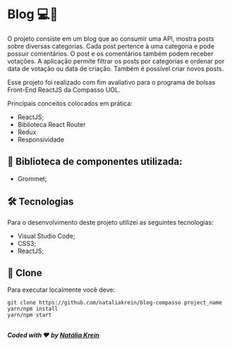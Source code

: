 # Blog 💻💜

O projeto consiste em um blog que ao consumir uma API, mostra posts sobre diversas categorias. Cada post pertence à uma categoria e pode possuir comentários. O post e os comentários também podem receber votações. A aplicação permite filtrar os posts por categorias e ordenar por data de votação ou data de criação. Também é possível criar novos posts.

Esse projeto foi realizado com fim avaliativo para o programa de bolsas Front-End ReactJS da Compasso UOL.


Principais conceitos colocados em prática:
<ul>
  <li>ReactJS;</li>
  <li>Biblioteca React Router</li>
  <li>Redux</li>
  <li>Responsividade</li>
</ul> 

## 🎨 Biblioteca de componentes utilizada:
<ul>
  <li>Grommet;</li>
</ul>

## 🛠 Tecnologias
Para o desenvolvimento deste projeto utilizei as seguintes tecnologias:
<ul>
  <li>Visual Studio Code;</li>
  <li>CSS3;</li>
  <li>ReactJS;</li>
</ul>

## 💾 Clone
Para executar localmente você deve:
```
git clone https://github.com/nataliakrein/blog-compasso project_name
yarn/npm install
yarn/npm start
```

## 
##### Coded with ❤ by <a href="https://github.com/nataliakrein/">Natália Krein</a>